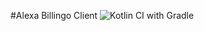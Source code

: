 #Alexa Billingo Client
![Kotlin CI with Gradle](https://github.com/szatyinadam/alexa-billingo-client/workflows/CI/badge.svg)